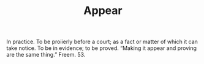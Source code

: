 ---
title: Appear
letter: A
permalink: "/definitions/bld-appear.html"
body: In practice. To be proiierly before a court; as a fact or matter of which it
  can take notice. To be in evidence; to be proved. “Making it appear and proving
  are the same thing.” Freem. 53.
published_at: '2018-07-07'
source: Black's Law Dictionary 2nd Ed (1910)
layout: post
---